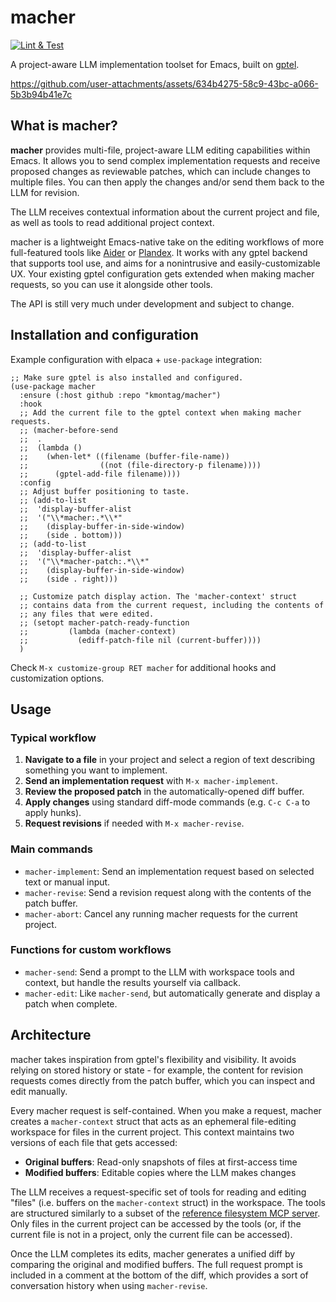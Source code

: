# macher

[![Lint & Test](https://github.com/kmontag/macher/actions/workflows/validate.yml/badge.svg)](https://github.com/kmontag/macher/actions/workflows/validate.yml)

A project-aware LLM implementation toolset for Emacs, built on
[gptel](https://github.com/karthink/gptel).

https://github.com/user-attachments/assets/634b4275-58c9-43bc-a066-5b3b94b41e7c

## What is macher?

**macher** provides multi-file, project-aware LLM editing capabilities within Emacs. It allows you
to send complex implementation requests and receive proposed changes as reviewable patches, which
can include changes to multiple files. You can then apply the changes and/or send them back to the
LLM for revision.

The LLM receives contextual information about the current project and file, as well as tools to read
additional project context.

macher is a lightweight Emacs-native take on the editing workflows of more full-featured tools like
[Aider](https://aider.chat/) or [Plandex](https://plandex.ai/). It works with any gptel backend that
supports tool use, and aims for a nonintrusive and easily-customizable UX. Your existing gptel
configuration gets extended when making macher requests, so you can use it alongside other tools.

The API is still very much under development and subject to change.

## Installation and configuration

Example configuration with elpaca + `use-package` integration:

```elisp
;; Make sure gptel is also installed and configured.
(use-package macher
  :ensure (:host github :repo "kmontag/macher")
  :hook
  ;; Add the current file to the gptel context when making macher requests.
  ;; (macher-before-send
  ;;  .
  ;;  (lambda ()
  ;;    (when-let* ((filename (buffer-file-name))
  ;;                ((not (file-directory-p filename))))
  ;;      (gptel-add-file filename))))
  :config
  ;; Adjust buffer positioning to taste.
  ;; (add-to-list
  ;;  'display-buffer-alist
  ;;  '("\\*macher:.*\\*"
  ;;    (display-buffer-in-side-window)
  ;;    (side . bottom)))
  ;; (add-to-list
  ;;  'display-buffer-alist
  ;;  '("\\*macher-patch:.*\\*"
  ;;    (display-buffer-in-side-window)
  ;;    (side . right)))

  ;; Customize patch display action. The 'macher-context' struct
  ;; contains data from the current request, including the contents of
  ;; any files that were edited.
  ;; (setopt macher-patch-ready-function
  ;;         (lambda (macher-context)
  ;;           (ediff-patch-file nil (current-buffer))))
  )
```

Check `M-x customize-group RET macher` for additional hooks and customization options.

## Usage

### Typical workflow

1. **Navigate to a file** in your project and select a region of text describing something you want
   to implement.
2. **Send an implementation request** with `M-x macher-implement`.
3. **Review the proposed patch** in the automatically-opened diff buffer.
4. **Apply changes** using standard diff-mode commands (e.g. `C-c C-a` to apply hunks).
5. **Request revisions** if needed with `M-x macher-revise`.

### Main commands

- `macher-implement`: Send an implementation request based on selected text or manual input.
- `macher-revise`: Send a revision request along with the contents of the patch buffer.
- `macher-abort`: Cancel any running macher requests for the current project.

### Functions for custom workflows

- `macher-send`: Send a prompt to the LLM with workspace tools and context, but handle the results
  yourself via callback.
- `macher-edit`: Like `macher-send`, but automatically generate and display a patch when complete.

## Architecture

macher takes inspiration from gptel's flexibility and visibility. It avoids relying on stored
history or state - for example, the content for revision requests comes directly from the patch
buffer, which you can inspect and edit manually.

Every macher request is self-contained. When you make a request, macher creates a `macher-context`
struct that acts as an ephemeral file-editing workspace for files in the current project. This
context maintains two versions of each file that gets accessed:

- **Original buffers**: Read-only snapshots of files at first-access time
- **Modified buffers**: Editable copies where the LLM makes changes

The LLM receives a request-specific set of tools for reading and editing "files" (i.e. buffers on
the `macher-context` struct) in the workspace. The tools are structured similarly to a subset of the
[reference filesystem MCP server](https://github.com/modelcontextprotocol/servers). Only files in
the current project can be accessed by the tools (or, if the current file is not in a project, only
the current file can be accessed).

Once the LLM completes its edits, macher generates a unified diff by comparing the original and
modified buffers. The full request prompt is included in a comment at the bottom of the diff, which
provides a sort of conversation history when using `macher-revise`.
